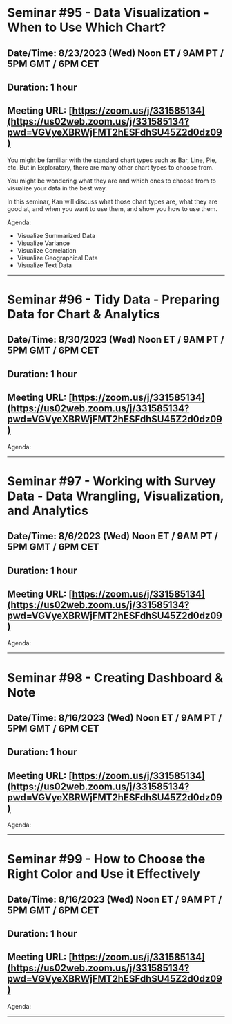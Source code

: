 
# Seminar #95 - Data Visualization - When to Use Which Chart?
## Date/Time: 8/23/2023 (Wed) Noon ET / 9AM PT / 5PM GMT / 6PM CET
## Duration: 1 hour
## Meeting URL: [https://zoom.us/j/331585134](https://us02web.zoom.us/j/331585134?pwd=VGVyeXBRWjFMT2hESFdhSU45Z2d0dz09)


You might be familiar with the standard chart types such as Bar, Line, Pie, etc. But in Exploratory, there are many other chart types to choose from.

You might be wondering what they are and which ones to choose from to visualize your data in the best way.

In this seminar, Kan will discuss what those chart types are, what they are good at, and when you want to use them, and show you how to use them.

Agenda:

- Visualize Summarized Data
- Visualize Variance
- Visualize Correlation
- Visualize Geographical Data
- Visualize Text Data


----

# Seminar #96 - Tidy Data - Preparing Data for Chart & Analytics
## Date/Time: 8/30/2023 (Wed) Noon ET / 9AM PT / 5PM GMT / 6PM CET
## Duration: 1 hour
## Meeting URL: [https://zoom.us/j/331585134](https://us02web.zoom.us/j/331585134?pwd=VGVyeXBRWjFMT2hESFdhSU45Z2d0dz09)


Agenda:


----

# Seminar #97 - Working with Survey Data - Data Wrangling, Visualization, and Analytics
## Date/Time: 8/6/2023 (Wed) Noon ET / 9AM PT / 5PM GMT / 6PM CET
## Duration: 1 hour
## Meeting URL: [https://zoom.us/j/331585134](https://us02web.zoom.us/j/331585134?pwd=VGVyeXBRWjFMT2hESFdhSU45Z2d0dz09)


Agenda:


----

# Seminar #98 - Creating Dashboard & Note
## Date/Time: 8/16/2023 (Wed) Noon ET / 9AM PT / 5PM GMT / 6PM CET
## Duration: 1 hour
## Meeting URL: [https://zoom.us/j/331585134](https://us02web.zoom.us/j/331585134?pwd=VGVyeXBRWjFMT2hESFdhSU45Z2d0dz09)


Agenda:


----

# Seminar #99 - How to Choose the Right Color and Use it Effectively
## Date/Time: 8/16/2023 (Wed) Noon ET / 9AM PT / 5PM GMT / 6PM CET
## Duration: 1 hour
## Meeting URL: [https://zoom.us/j/331585134](https://us02web.zoom.us/j/331585134?pwd=VGVyeXBRWjFMT2hESFdhSU45Z2d0dz09)


Agenda:


----
